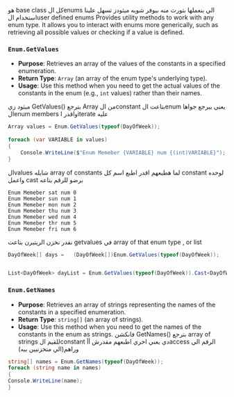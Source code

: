 هو base class كل الenums الي بنعملها بتورث منه 
بيوفر شويه ميثودز تسهل علينا استخدام الuser defined enums
Provides utility methods to work with any enum type. It allows you to interact with enums more generically, such as retrieving all possible values or checking if a value is defined.

### `Enum.GetValues`

- **Purpose**: Retrieves an array of the values of the constants in a specified enumeration.
- **Return Type**: `Array` (an array of the enum type's underlying type).
- **Usage**: Use this method when you need to get the actual values of the constants in the enum (e.g., `int` values) rather than their names.

 ميثود زي GetValues() بترجع Array من الconstant بتاعت الenum
يعني بيرجع جواها الenum members 
واقدر اiterate عليه 
```C#
Array values = Enum.GetValues(typeof(DayOfWeek));  
  
foreach (var VARIABLE in values)  
{  
    Console.WriteLine($"Enum Memeber {VARIABLE} num {(int)VARIABLE}");  
}
```
الvalues شايله array of constants 
لما هطبعهم اقدر اطبع اسم كل constant لوحده واعمل cast برضو للرقم بتاعه
```
Enum Memeber sat num 0
Enum Memeber sun num 1
Enum Memeber mon num 2
Enum Memeber thu num 3
Enum Memeber wed num 4
Enum Memeber thr num 5
Enum Memeber fri num 6
```

نقدر نخزن الريتيرن بتاعت getvalues في array of that enum type , or list

```c#
DayOfWeek[] days =   (DayOfWeek[])Enum.GetValues(typeof(DayOfWeek));


List<DayOfWeek> dayList = Enum.GetValues(typeof(DayOfWeek)).Cast<DayOfWeek>().ToList();
```



### `Enum.GetNames`

- **Purpose**: Retrieves an array of strings representing the names of the constants in a specified enumeration.
- **Return Type**: `string[]` (an array of strings).
- **Usage**: Use this method when you need to get the names of the constants in the enum as strings.
فانكشن GetNames() بترجع array of strings للقيم الconstant دي 
يعني اخري اطبعهم مقدرش أأaccess الرقم الي وراهم(الي متخزنيين بيه)
```C#
string[] names = Enum.GetNames(typeof(DayOfWeek));
foreach (string name in names)
{ 
Console.WriteLine(name);
}
```